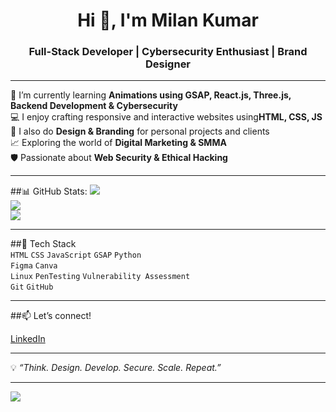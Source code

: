 <h1 align="center">Hi 👋, I'm Milan Kumar</h1>
<h3 align="center">Full-Stack Developer | Cybersecurity Enthusiast | Brand Designer</h3>

---

🌱 I’m currently learning **Animations using GSAP, React.js, Three.js, Backend Development & Cybersecurity**  
💻 I enjoy crafting responsive and interactive websites using**HTML, CSS, JS**  
🎨 I also do **Design & Branding** for personal projects and clients  
📈 Exploring the world of **Digital Marketing & SMMA**  
🛡️ Passionate about **Web Security & Ethical Hacking**

---

##📊 GitHub Stats:
![](https://github-readme-stats.vercel.app/api?username=milanxcode&theme=dracula&hide_border=false&include_all_commits=true&count_private=false)<br/>
![](https://nirzak-streak-stats.vercel.app/?user=milanxcode&theme=dracula&hide_border=false)<br/>
![](https://github-readme-stats.vercel.app/api/top-langs/?username=milanxcode&theme=dracula&hide_border=false&include_all_commits=true&count_private=false&layout=compact)

---

##🧰 Tech Stack  
`HTML` `CSS` `JavaScript` `GSAP` `Python`  
`Figma` `Canva`  
`Linux` `PenTesting` `Vulnerability Assessment`  
`Git` `GitHub`

---

##📫 Let’s connect!  

[LinkedIn](https://www.linkedin.com/in/milanxcode)  

---

💡 *“Think. Design. Develop. Secure. Scale. Repeat.”*

---

[![](https://visitcount.itsvg.in/api?id=milanxcode&icon=0&color=0)](https://visitcount.itsvg.in)
